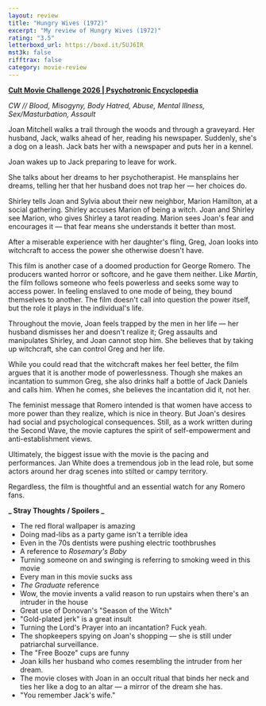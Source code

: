 ```yaml
---
layout: review
title: "Hungry Wives (1972)"
excerpt: "My review of Hungry Wives (1972)"
rating: "3.5"
letterboxd_url: https://boxd.it/5UJ6IR
mst3k: false
rifftrax: false
category: movie-review
---
```


<b><a href="">Cult Movie Challenge 2026 | Psychotronic Encyclopedia</a></b>

<i>CW // Blood, Misogyny, Body Hatred, Abuse, Mental Illness, Sex/Masturbation, Assault</i>

Joan Mitchell walks a trail through the woods and through a graveyard. Her husband, Jack, walks ahead of her, reading his newspaper. Suddenly, she's a dog on a leash. Jack bats her with a newspaper and puts her in a kennel.

Joan wakes up to Jack preparing to leave for work.

She talks about her dreams to her psychotherapist. He mansplains her dreams, telling her that her husband does not trap her — her choices do.

Shirley tells Joan and Sylvia about their new neighbor, Marion Hamilton, at a social gathering. Shirley accuses Marion of being a witch. Joan and Shirley see Marion, who gives Shirley a tarot reading. Marion sees Joan's fear and encourages it — that fear means she understands it better than most.

After a miserable experience with her daughter's fling, Greg, Joan looks into witchcraft to access the power she otherwise doesn't have.

This film is another case of a doomed production for George Romero. The producers wanted horror or softcore, and he gave them neither. Like <i>Martin</i>, the film follows someone who feels powerless and seeks some way to access power. In feeling enslaved to one mode of being, they bound themselves to another. The film doesn't call into question the power itself, but the role it plays in the individual's life.

Throughout the movie, Joan feels trapped by the men in her life — her husband dismisses her and doesn't realize it; Greg assaults and manipulates Shirley, and Joan cannot stop him. She believes that by taking up witchcraft, she can control Greg and her life.

While you could read that the witchcraft makes her feel better, the film argues that it is another mode of powerlessness. Though she makes an incantation to summon Greg, she also drinks half a bottle of Jack Daniels and calls him. When he comes, she believes the incantation did it, not her.

The feminist message that Romero intended is that women have access to more power than they realize, which is nice in theory. But Joan's desires had social and psychological consequences. Still, as a work written during the Second Wave, the movie captures the spirit of self-empowerment and anti-establishment views.

Ultimately, the biggest issue with the movie is the pacing and performances. Jan White does a tremendous job in the lead role, but some actors around her drag scenes into stilted or campy territory.

Regardless, the film is thoughtful and an essential watch for any Romero fans.

<b>**_ Stray Thoughts / Spoilers _**</b>

- The red floral wallpaper is amazing
- Doing mad-libs as a party game isn't a terrible idea
- Even in the 70s dentists were pushing electric toothbrushes
- A reference to <i>Rosemary's Baby</i>
- Turning someone on and swinging is referring to smoking weed in this movie
- Every man in this movie sucks ass
- <i>The Graduate</i> reference
- Wow, the movie invents a valid reason to run upstairs when there's an intruder in the house
- Great use of Donovan's "Season of the Witch"
- "Gold-plated jerk" is a great insult
- Turning the Lord's Prayer into an incantation? Fuck yeah.
- The shopkeepers spying on Joan's shopping — she is still under patriarchal surveillance.
- The "Free Booze" cups are funny
- Joan kills her husband who comes resembling the intruder from her dream.
- The movie closes with Joan in an occult ritual that binds her neck and ties her like a dog to an altar — a mirror of the dream she has.
- "You remember Jack's wife."
